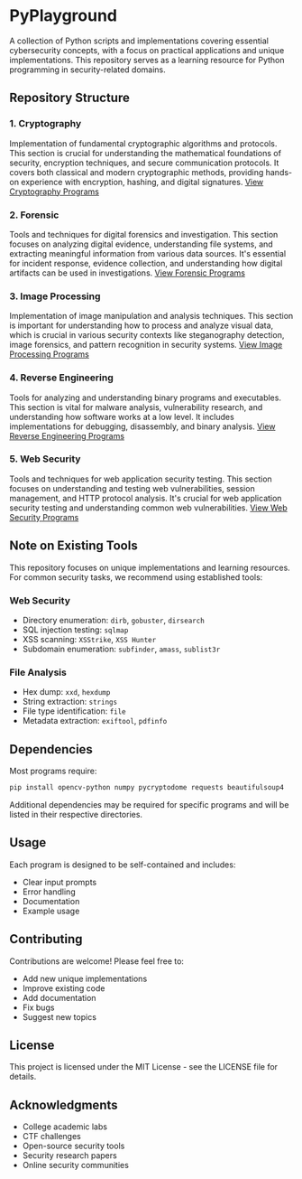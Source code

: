 # PyPlayground

A collection of Python scripts and implementations covering essential cybersecurity concepts, with a focus on practical applications and unique implementations. This repository serves as a learning resource for Python programming in security-related domains.

## Repository Structure

### 1. Cryptography
Implementation of fundamental cryptographic algorithms and protocols. This section is crucial for understanding the mathematical foundations of security, encryption techniques, and secure communication protocols. It covers both classical and modern cryptographic methods, providing hands-on experience with encryption, hashing, and digital signatures.
[View Cryptography Programs](cryptography/README.md)

### 2. Forensic
Tools and techniques for digital forensics and investigation. This section focuses on analyzing digital evidence, understanding file systems, and extracting meaningful information from various data sources. It's essential for incident response, evidence collection, and understanding how digital artifacts can be used in investigations.
[View Forensic Programs](forensic/README.md)

### 3. Image Processing
Implementation of image manipulation and analysis techniques. This section is important for understanding how to process and analyze visual data, which is crucial in various security contexts like steganography detection, image forensics, and pattern recognition in security systems.
[View Image Processing Programs](image-processing/README.md)

### 4. Reverse Engineering
Tools for analyzing and understanding binary programs and executables. This section is vital for malware analysis, vulnerability research, and understanding how software works at a low level. It includes implementations for debugging, disassembly, and binary analysis.
[View Reverse Engineering Programs](reverse/README.md)

### 5. Web Security
Tools and techniques for web application security testing. This section focuses on understanding and testing web vulnerabilities, session management, and HTTP protocol analysis. It's crucial for web application security testing and understanding common web vulnerabilities.
[View Web Security Programs](web/README.md)

## Note on Existing Tools

This repository focuses on unique implementations and learning resources. For common security tasks, we recommend using established tools:

### Web Security
- Directory enumeration: `dirb`, `gobuster`, `dirsearch`
- SQL injection testing: `sqlmap`
- XSS scanning: `XSStrike`, `XSS Hunter`
- Subdomain enumeration: `subfinder`, `amass`, `sublist3r`

### File Analysis
- Hex dump: `xxd`, `hexdump`
- String extraction: `strings`
- File type identification: `file`
- Metadata extraction: `exiftool`, `pdfinfo`

## Dependencies

Most programs require:
```bash
pip install opencv-python numpy pycryptodome requests beautifulsoup4
```

Additional dependencies may be required for specific programs and will be listed in their respective directories.

## Usage

Each program is designed to be self-contained and includes:
- Clear input prompts
- Error handling
- Documentation
- Example usage

## Contributing

Contributions are welcome! Please feel free to:
- Add new unique implementations
- Improve existing code
- Add documentation
- Fix bugs
- Suggest new topics

## License

This project is licensed under the MIT License - see the LICENSE file for details.

## Acknowledgments

- College academic labs
- CTF challenges
- Open-source security tools
- Security research papers
- Online security communities 